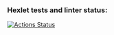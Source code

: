 ### Hexlet tests and linter status:
[![Actions Status](https://github.com/AnastasiaBrykina/frontend-project-12/actions/workflows/hexlet-check.yml/badge.svg)](https://github.com/AnastasiaBrykina/frontend-project-12/actions)